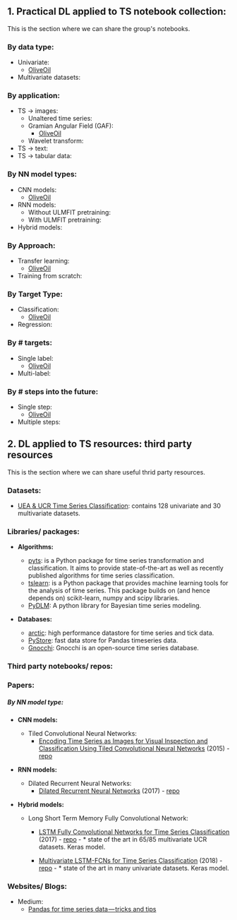 ## 1. Practical DL applied to TS notebook collection:
This is the section where we can share the group's notebooks.

### By data type: 
- Univariate:
    - [OliveOil](https://gist.github.com/oguiza/c9c373aec07b96047d1ba484f23b7b47)
- Multivariate datasets:

### By application: 
- TS → images:
    - Unaltered time series:
    - Gramian Angular Field (GAF): 
        - [OliveOil](https://gist.github.com/oguiza/c9c373aec07b96047d1ba484f23b7b47)
    - Wavelet transform: 
- TS → text:
- TS → tabular data:

### By NN model types: 
- CNN models:
    - [OliveOil](https://gist.github.com/oguiza/c9c373aec07b96047d1ba484f23b7b47)
- RNN models:
    - Without ULMFIT pretraining: 
    - With ULMFIT pretraining:
- Hybrid models:

### By Approach:
- Transfer learning:
    - [OliveOil](https://gist.github.com/oguiza/c9c373aec07b96047d1ba484f23b7b47)
- Training from scratch:

### By Target Type:
- Classification:
    - [OliveOil](https://gist.github.com/oguiza/c9c373aec07b96047d1ba484f23b7b47)
- Regression:

### By # targets:
- Single label:
    - [OliveOil](https://gist.github.com/oguiza/c9c373aec07b96047d1ba484f23b7b47)
- Multi-label:

### By # steps into the future:
- Single step:
    - [OliveOil](https://gist.github.com/oguiza/c9c373aec07b96047d1ba484f23b7b47)
- Multiple steps:


## 2. DL applied to TS resources: third party resources
This is the section where we can share useful thrid party resources. 

### Datasets: 
- [UEA & UCR Time Series Classification](http://www.timeseriesclassification.com): contains 128 univariate and 30 multivariate datasets.

### Libraries/ packages:
- **Algorithms:**
    - [pyts](https://johannfaouzi.github.io/pyts/index.html): is a Python package for time series transformation and classification. It aims to provide state-of-the-art as well as recently published algorithms for time series classification.
    - [tslearn](https://tslearn.readthedocs.io/en/latest/): is a Python package that provides machine learning tools for the analysis of time series. This package builds on (and hence depends on) scikit-learn, numpy and scipy libraries.
    - [PyDLM](https://github.com/wwrechard/pydlm): A python library for Bayesian time series modeling.


- **Databases:**
    - [arctic](https://github.com/manahl/arctic): high performance datastore for time series and tick data.
    - [PyStore](https://github.com/ranaroussi/pystore): fast data store for Pandas timeseries data. 
    - [Gnocchi](https://github.com/gnocchixyz/gnocchi): Gnocchi is an open-source time series database.

### Third party notebooks/ repos:

### Papers:
##### By NN model type:
- **CNN models:**
    - Tiled Convolutional Neural Networks: 
        - [Encoding Time Series as Images for Visual Inspection and Classification Using Tiled Convolutional Neural Networks](https://aaai.org/ocs/index.php/WS/AAAIW15/paper/viewFile/10179/10251) (2015) - [repo](https://github.com/cauchyturing/Imaging-time-series-to-improve-classification-and-imputation)


- **RNN models:**
    - Dilated Recurrent Neural Networks:
        - [Dilated Recurrent Neural Networks](https://arxiv.org/abs/1710.02224) (2017) - [repo](https://github.com/code-terminator/DilatedRNN)


- **Hybrid models:**
    - Long Short Term Memory Fully Convolutional Network: 
        - [LSTM Fully Convolutional Networks for Time Series Classification](https://arxiv.org/abs/1709.05206) (2017) - [repo](https://github.com/titu1994/LSTM-FCN) - * state of the art in 65/85 multivariate UCR datasets. Keras model.
        
        - [Multivariate LSTM-FCNs for Time Series Classification](https://arxiv.org/abs/1801.04503) (2018) - [repo](https://github.com/titu1994/MLSTM-FCN) - * state of the art in many univariate datasets. Keras model.
        
        


### Websites/ Blogs:
- Medium:
     - [Pandas for time series data — tricks and tips](https://medium.com/@bingobee01/pandas-tricks-and-tips-a7b87c3748ea)

